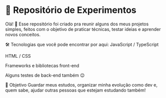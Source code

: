 <h1>🧪 Repositório de Experimentos</h1>
Olá! 👋
Esse repositório foi criado pra reunir alguns dos meus projetos simples, feitos com o objetivo de praticar técnicas, testar ideias e aprender novos conceitos.

🛠️ Tecnologias que você pode encontrar por aqui:
JavaScript / TypeScript

HTML / CSS

Frameworks e bibliotecas front-end

Alguns testes de back-end também 😉

🎯 Objetivo
Guardar meus estudos, organizar minha evolução como dev e, quem sabe, ajudar outras pessoas que estejam estudando também!
